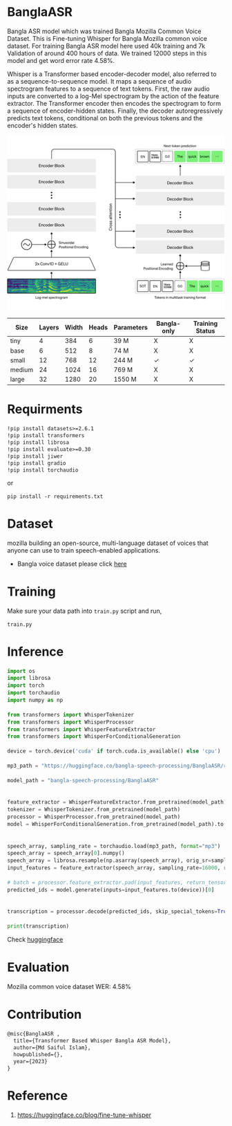 # BanglaASR
Bangla ASR model which was trained Bangla Mozilla Common Voice Dataset.
This is Fine-tuning Whisper for Bangla Mozilla common voice dataset. For training Bangla ASR model here used 40k training and 7k Validation of around 400 hours of data. We trained 12000 steps in this model and get word error rate 4.58%.

Whisper is a Transformer based encoder-decoder model, also referred to as a sequence-to-sequence model. It maps a sequence of audio spectrogram features to a sequence of text tokens. First, the raw audio inputs are converted to a log-Mel spectrogram by the action of the feature extractor. The Transformer encoder then encodes the spectrogram to form a sequence of encoder-hidden states. Finally, the decoder autoregressively predicts text tokens, conditional on both the previous tokens and the encoder's hidden states.



![Alt text](asset/whisper_architecture.svg)


| Size | Layers | Width | Heads | Parameters | Bangla-only | Training Status |
| ------------- | ------------- | --------    |--------    | ------------- | ------------- | --------    |
tiny   | 4  |384  | 6   | 39 M 	| X |  X
base   | 6 	|512  | 8 	|74 M 	| X	|  X
small  | 12 |768  | 12 	|244 M 	| ✓ |  ✓ 
medium | 24 |1024 | 16 	|769 M 	| X |  X
large  | 32 |1280 | 20 	|1550 M | X |  X




# Requirments
```
!pip install datasets>=2.6.1
!pip install transformers
!pip install librosa
!pip install evaluate>=0.30
!pip install jiwer
!pip install gradio
!pip install torchaudio
```
or

```
pip install -r requirements.txt
```

# Dataset

mozilla building an open-source, multi-language dataset of voices that anyone can use to train speech-enabled applications.

- Bangla voice dataset please click [here](https://commonvoice.mozilla.org/bn/datasets)


# Training

Make sure your data path into ```train.py``` script and run,

```
train.py
```

# Inference

```py
import os
import librosa
import torch
import torchaudio
import numpy as np

from transformers import WhisperTokenizer
from transformers import WhisperProcessor
from transformers import WhisperFeatureExtractor
from transformers import WhisperForConditionalGeneration

device = torch.device('cuda' if torch.cuda.is_available() else 'cpu')

mp3_path = "https://huggingface.co/bangla-speech-processing/BanglaASR/resolve/main/mp3/common_voice_bn_31515636.mp3"

model_path = "bangla-speech-processing/BanglaASR"


feature_extractor = WhisperFeatureExtractor.from_pretrained(model_path)
tokenizer = WhisperTokenizer.from_pretrained(model_path)
processor = WhisperProcessor.from_pretrained(model_path)
model = WhisperForConditionalGeneration.from_pretrained(model_path).to(device)


speech_array, sampling_rate = torchaudio.load(mp3_path, format="mp3")
speech_array = speech_array[0].numpy()
speech_array = librosa.resample(np.asarray(speech_array), orig_sr=sampling_rate, target_sr=16000)
input_features = feature_extractor(speech_array, sampling_rate=16000, return_tensors="pt").input_features

# batch = processor.feature_extractor.pad(input_features, return_tensors="pt")
predicted_ids = model.generate(inputs=input_features.to(device))[0]


transcription = processor.decode(predicted_ids, skip_special_tokens=True)

print(transcription)
```
Check [huggingface](https://huggingface.co/bangla-speech-processing/BanglaASR)

# Evaluation

 Mozilla common voice dataset WER: 4.58%

# Contribution
```
@misc{BanglaASR ,
  title={Transformer Based Whisper Bangla ASR Model},
  author={Md Saiful Islam},
  howpublished={},
  year={2023}
}
```
# Reference
1. https://huggingface.co/blog/fine-tune-whisper
